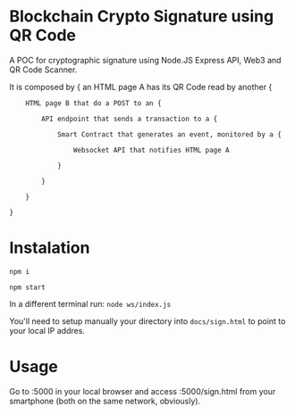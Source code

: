 # Blockchain Crypto Signature using QR Code
A POC for cryptographic signature using Node.JS Express API, Web3 and QR Code Scanner.


It is composed by { 
	an HTML page A has its QR Code read by another {

		HTML page B that do a POST to an {

			API endpoint that sends a transaction to a {

				Smart Contract that generates an event, monitored by a {

					Websocket API that notifies HTML page A

				}

			}

		}
		
	}

# Instalation

``npm i``

``npm start``

In a different terminal run:
``node ws/index.js``

You'll need to setup manually your directory into ``docs/sign.html`` to point to your local IP addres.

# Usage

Go to <hostname>:5000 in your local browser and access <hostname>:5000/sign.html from your smartphone (both on the same network, obviously).